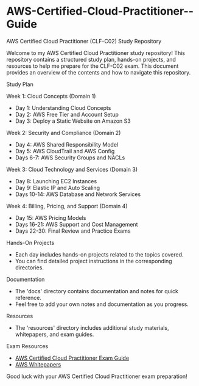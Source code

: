 # AWS-Certified-Cloud-Practitioner--Guide


AWS Certified Cloud Practitioner (CLF-C02) Study Repository

Welcome to my AWS Certified Cloud Practitioner study repository! This repository contains a structured study plan, hands-on projects, and resources to help me prepare for the CLF-C02 exam. This document provides an overview of the contents and how to navigate this repository.

Study Plan

Week 1: Cloud Concepts (Domain 1)
- Day 1: Understanding Cloud Concepts
- Day 2: AWS Free Tier and Account Setup
- Day 3: Deploy a Static Website on Amazon S3

Week 2: Security and Compliance (Domain 2)
- Day 4: AWS Shared Responsibility Model
- Day 5: AWS CloudTrail and AWS Config
- Days 6-7: AWS Security Groups and NACLs

Week 3: Cloud Technology and Services (Domain 3)
- Day 8: Launching EC2 Instances
- Day 9: Elastic IP and Auto Scaling
- Days 10-14: AWS Database and Network Services

Week 4: Billing, Pricing, and Support (Domain 4)
- Day 15: AWS Pricing Models
- Days 16-21: AWS Support and Cost Management
- Days 22-30: Final Review and Practice Exams

Hands-On Projects
- Each day includes hands-on projects related to the topics covered.
- You can find detailed project instructions in the corresponding directories.

Documentation
- The 'docs' directory contains documentation and notes for quick reference.
- Feel free to add your own notes and documentation as you progress.

Resources
- The 'resources' directory includes additional study materials, whitepapers, and exam guides.

Exam Resources
- [AWS Certified Cloud Practitioner Exam Guide](https://aws.amazon.com/certification/certified-cloud-practitioner/)
- [AWS Whitepapers](https://aws.amazon.com/whitepapers/)

Good luck with your AWS Certified Cloud Practitioner exam preparation!
